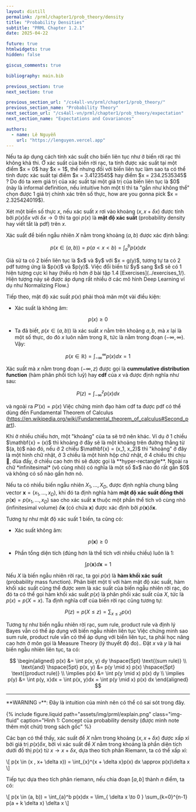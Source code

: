 ```yaml
---
layout: distill
permalink: /prml/chapter1/prob_theory/density
title: "Probability Densities"
subtitle: "PRML Chapter 1.2.1"
date: 2025-04-22

future: true
htmlwidgets: true
hidden: false

giscus_comments: true

bibliography: main.bib

previous_section: true
next_section: true

previous_section_url: "/cs4all-vn/prml/chapter1/prob_theory/"
previous_section_name: "Probability Theory"
next_section_url: "/cs4all-vn/prml/chapter1/prob_theory/expectation"
next_section_name: "Expectations and Covariances"

authors:
  - name: Lê Nguyễn
    url: "https://lenguyen.vercel.app"
---
```


<p markdown=1 class="takeaway">Nếu ta áp dụng cách tính xác suất cho biến liên tục như ở biến rời rạc thì không khả thi. Ở xác suất của biến rời rạc, ta tính được xác suất tại một điểm $x = 0$ hay $x = 1$, thế nhưng đối với biến liên tục làm sao ta có thể tính được xác suất tại điểm $x = 3.4123545$ hay điểm $x = 234.2535345$ ? Do đó ta xem giá trị của xác suất tại một giá trị của biến liên tục là $0$ (này là informal definition, nếu intuitive hơn một tí thì ta "gần như không thể" chọn được 1 giá trị chính xác trên số thực, how are you gonna pick $x = 2.325424019$).</p>

Xét một biến số thực $x$, nếu xác suất $x$ rơi vào khoảng $(x, x + \delta x)$ được tính bởi $p(x)\delta x$ với $\delta x \to 0$ thì ta gọi $p(x)$ là **mật độ xác suất** (probability density hay viết tắt là pdf) trên $x$.

Xác suất để biến ngẫu nhiên $X$ nằm trong khoảng $(a, b)$ được xác định bằng:

$$
p(x \in (a, b)) = p(a < x < b) = \int_{a}^{b} p(x)dx
$$

<p markdown=1 class="takeaway">Giả sử ta có 2 biến liên tục là $x$ và $y$ với $x = g(y)$, tương tự ta có 2 pdf tương ứng là $p(x)$ và $p(y)$. Việc đổi biến từ $y$ sang $x$ sẽ có 1 hiện tượng cực kì hay (hiểu rõ hơn ở bài tập 1.4 [Exercises](../exercises_1/). Hiện tượng này sẽ được áp dụng rất nhiều ở các mô hình Deep Learning ví dụ như Normalizing Flow.)</p>

Tiếp theo, mật độ xác suất $p(x)$ phải thoả mãn một vài điều kiện:

- Xác suất là không âm:

$$
p(x) \geq 0
$$

- Ta đã biết, $p(x \in (a, b))$ là xác suất $x$ nằm trên khoảng $a, b$, mà $x$ lại là một số thực, do đó $x$ luôn nằm trong $\mathbb{R}$, tức là nằm trong đoạn $(-\infty, \infty)$. Vậy:

$$
p(x \in \mathbb{R}) = \int_{-\infty}^{\infty} p(x)dx = 1
$$

Xác suất mà $x$ nằm trong đoạn $(-\infty, z)$ được gọi là **cummulative distribution function** (hàm phân phối tích luỹ) hay **cdf** của $x$ và được định nghĩa như sau:

$$
P(z) = \int_{-\infty}^z p(x)dx
$$

và ngoài ra $P'(x) = p(x)$ <d-footnote>Việc chứng minh đạo hàm cdf ta được pdf có thể dùng đến Fundamental Theorem of Calculus (https://en.wikipedia.org/wiki/Fundamental_theorem_of_calculus#Second_part)</d-footnote>.

<p markdown=1 class="takeaway">
Khi ở nhiều chiều hơn, một "khoảng" của ta sẽ trở nên khác. Ví dụ ở 1 chiều $\mathbf{x} = (x)$ thì khoảng ở đây sẽ là một khoảng trên đường thẳng từ $(a, b)$ nào đó, nếu ở 2 chiều $\mathbf{x} = (x_1, x_2)$ thì "khoảng" ở đây là một hình chữ nhật, ở 3 chiều là một hình hộp chữ nhật, ở 4 chiều thì chịu 🥲, đùa đấy, ở chiều cao hơn thì sẽ được gọi là **hyper-rectangle**. Ngoài ra chữ *infinitesimal* (vô cùng nhỏ) có nghĩa là một số $x$ nào đó rất gần $0$ và không có số nào gần hơn nó.
</p>

Nếu ta có nhiều biến ngẫu nhiên $X_1, \dots, X_D$, được định nghĩa chung bằng vector $\mathbf{x} = (x_1, \dots, x_D)$, khi đó ta định nghĩa hàm **mật độ xác suất đồng thời** $p(\mathbf{x}) = p(x_1, \dots, x_D)$ sao cho xác suất $\mathbf{x}$ thuộc một phần thể tích vô cùng nhỏ (infinitesimal volume) $\delta \mathbf{x}$ (có chứa $\mathbf{x}$) được xác định bởi $p(\mathbf{x})\delta \mathbf{x}$.

Tương tự như mật độ xác suất 1 biến, ta cũng có:

- Xác suất không âm:

$$
p(\mathbf{x}) \geq 0
$$

- Phần tổng diện tích (đúng hơn là thể tích với nhiều chiều) luôn là $1$:

$$
\int p(\mathbf{x}) d\mathbf{x} = 1
$$

Nếu $X$ là biến ngẫu nhiên rời rạc, ta gọi $p(x)$ là **hàm khối xác suất** (probability mass function). Phân biệt một tí với hàm mật độ xác suất, hàm khối xác suất cũng thể được xem là xác suất của biến ngẫu nhiên rời rạc, do đó ta có thể gọi hàm khối xác suất $p(x)$ là phân phối xác suất của $X$, tức là $p(x) = p(X = x)$. Ta định nghĩa cdf của biến rời rạc cũng tương tự:

$$
P(z) = p(X \leq z) = \sum_{x \leq z} p(x)
$$

Tương tự như biến ngẫu nhiên rời rạc, sum rule, product rule và định lý Bayes vẫn có thể áp dụng với biến ngẫu nhiên liên tục <d-footnote>Việc chứng minh sao sum rule, product rule vẫn có thể áp dụng với biến liên tục, ta phải học nâng cao hơn ở môn gọi là Measure Theory (lý thuyết độ đo).</d-footnote>. Đặt $x$ và $y$ là hai biến ngẫu nhiên liên tục, ta có:

$$
\begin{aligned}
p(x) &= \int p(x, y) dy \hspace{5pt} \text{(sum rule)} \\
\text{and} \hspace{5pt} p(x, y) &= p(y \mid x) p(x) \hspace{5pt} \text{(product rule)} \\
\implies p(x) &= \int p(y \mid x) p(x) dy \\
\implies p(y) &= \int p(y, x)dx = \int p(x, y)dx = \int p(y \mid x) p(x) dx
\end{aligned}
$$

---

<div markdown=1 class="algorithm">
**WARNING 💀**: Đây là intuition của mình nên có thể có sai sót trong đây.

{% include figure.liquid path="assets/img/prml/explain.png" class="img-fluid" caption="Hình 1: Concept của probability density (được mình note thêm một chút) trong sách gốc" %}

Các bạn có thể thấy, xác suất để $X$ nằm trong khoảng $(x, x + \delta x)$ được xấp xỉ bởi giá trị $p(x)\delta x$, bởi vì xác suất để $X$ nằm trong khoảng là phần diện tích dưới đồ thị $p(x)$ từ $x \to x + \delta x$, dựa theo tích phân Riemann, ta có thể xấp xỉ:

\\[
p(x \in (x , x+ \delta x)) = \int_{x}^{x + \delta x}p(x) dx \approx p(x)\delta x
\\]

Tiếp tục dựa theo tích phân riemann, nếu chia đoạn $[a, b]$ thành $n$ điểm, ta có:

\\[
p(x \in (a, b)) = \int_{a}^b p(x)dx = \lim_{ \delta x \to 0 } \sum_{k=0}^{n-1} p(a + k \delta x) \delta x
\\]
</div>